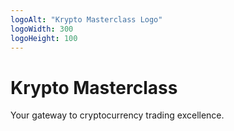 ```yaml
---
logoAlt: "Krypto Masterclass Logo"
logoWidth: 300
logoHeight: 100
---
```


# Krypto Masterclass

Your gateway to cryptocurrency trading excellence.